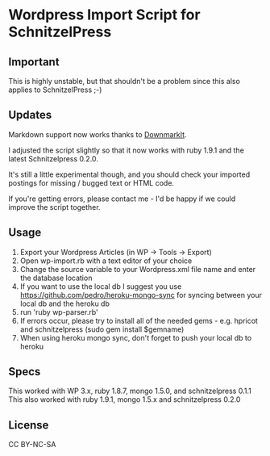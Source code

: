 # Wordpress Import Script for SchnitzelPress

## Important
This is highly unstable, but that shouldn't be a problem since this also applies to SchnitzelPress ;-)


## Updates
Markdown support now works thanks to [DownmarkIt](https://github.com/cousine/downmark_it).

I adjusted the script slightly so that it now works with ruby 1.9.1 and the latest Schnitzelpress 0.2.0.

It's still a little experimental though, and you should check your imported postings for missing / bugged text or HTML code.

If you're getting errors, please contact me - I'd be happy if we could improve the script together.


## Usage
1. Export your Wordpress Articles (in WP -> Tools -> Export)
2. Open wp-import.rb with a text editor of your choice
3. Change the source variable to your Wordpress.xml file name and enter the database location
4. If you want to use the local db I suggest you use https://github.com/pedro/heroku-mongo-sync for syncing between your local db and the heroku db
5. run 'ruby wp-parser.rb'
6. If errors occur, please try to install all of the needed gems - e.g. hpricot and schnitzelpress (sudo gem install $gemname)
7. When using heroku mongo sync, don't forget to push your local db to heroku

## Specs
This worked with WP 3.x, ruby 1.8.7, mongo 1.5.0, and schnitzelpress 0.1.1
This also worked with ruby 1.9.1, mongo 1.5.x and schnitzelpress 0.2.0


## License
CC BY-NC-SA

